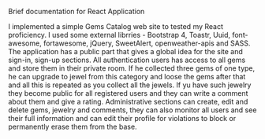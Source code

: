 Brief documentation for React Application


I implemented a simple Gems Catalog web site to tested my React proficiency.
I used some external librries - Bootstrap 4, Toastr, Uuid, font-awesome, fortawesome, jQuery, SweetAlert, openweather-apis and SASS.
The  application has a public part that gives a global idea for the site and sign-in, sign-up sections.
All authentication users has access to all gems and store them in their private room. 
If he collected three gems of one type, he can upgrade to jewel from this category and loose the gems after that and all this is repeated as you collect all the jewels.
If yu have such jewelry they become public for all registered users and they can write a comment about them and give a rating.
Administrative sections can create, edit and delete gems, jewelry and comments, 
they can also monitor all users and see their full information and can edit their profile for violations to block or permanently erase them from the base.